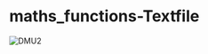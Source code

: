 # maths_functions-Textfile

![DMU2](https://user-images.githubusercontent.com/45127782/74522156-9b326c00-4f12-11ea-9e52-dbee2b9e0863.png)
